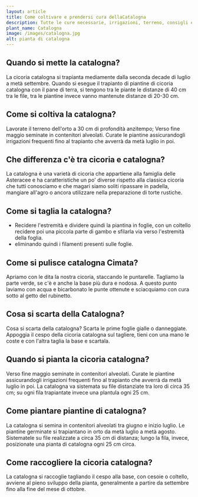 ```yaml
---
layout: article
title: Come coltivare e prendersi cura dellaCatalogna
description: Tutte le cure necessarie, irrigazioni, terreno, consigli e molto altro sulla coltivazione della Catalogna
plant_name: Catalogna
image: /images/catalogna.jpg
alt: pianta di catalogna
---
```


## Quando si mette la catalogna?

La cicoria catalogna si trapianta mediamente dalla seconda decade di luglio a metà settembre. Quando si esegue il trapianto di piantine di cicoria catalogna con il pane di terra, si tengono tra le piante le distanze di 40 cm tra le file, tra le piantine invece vanno mantenute distanze di 20-30 cm.

## Come si coltiva la catalogna?

 Lavorate il terreno dell'orto a 30 cm di profondità anzitempo; Verso fine maggio seminate in contenitori alveolati. Curate le piantine assicurandogli irrigazioni frequenti fino al trapianto che avverrà da metà luglio in poi.

## Che differenza c'è tra cicoria e catalogna?

La catalogna è una varietà di cicoria che appartiene alla famiglia delle Asteracee e ha caratteristiche un po' diverse rispetto alla classica cicoria che tutti conosciamo e che magari siamo soliti ripassare in padella, mangiare all'agro o ancora utilizzare nella preparazione di torte rustiche.

## Come si taglia la catalogna?

- Recidere l'estremità e dividere quindi la piantina in foglie, con un coltello recidere poi una piccola parte di gambo e sfilarla via verso l'estremità della foglia.
- eliminando quindi i filamenti presenti sulle foglie.

## Come si pulisce catalogna Cimata?

Apriamo con le dita la nostra cicoria, staccando le puntarelle. Tagliamo la parte verde, se c'è e anche la base più dura e nodosa. A questo punto laviamo con acqua e bicarbonato le punte ottenute e sciacquiamo con cura sotto al getto del rubinetto.

## Cosa si scarta della Catalogna?

Cosa si scarta della catalogna? Scarta le prime foglie gialle o danneggiate. Appoggia il cespo della cicoria catalogna sul tagliere, tieni con una mano le coste e con l'altra taglia la base e scartala.

## Quando si pianta la cicoria catalogna?

Verso fine maggio seminate in contenitori alveolati. Curate le piantine assicurandogli irrigazioni frequenti fino al trapianto che avverrà da metà luglio in poi. La catalogna va sistemata su file distanziate tra loro di circa 35 cm; su ogni fila trapiantate invece una plantula ogni 25 cm.

## Come piantare piantine di catalogna?

La catalogna si semina in contenitori alveolati tra giugno e inizio luglio. Le piantine germinate si trapiantano in orto da metà luglio a metà agosto. Sistematele su file realizzate a circa 35 cm di distanza; lungo la fila, invece, posizionate una pianta di catalogna ogni 25 cm circa.

## Come raccogliere la cicoria catalogna?

 La catalogna si raccoglie tagliando il cespo alla base, con cesoie o coltello, avviene al pieno sviluppo della pianta, generalmente a partire da settembre fino alla fine del mese di ottobre.

